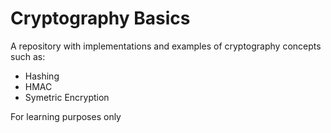 # Cryptography Basics

A repository with implementations and examples of cryptography concepts such as:
- Hashing
- HMAC
- Symetric Encryption

For learning purposes only
